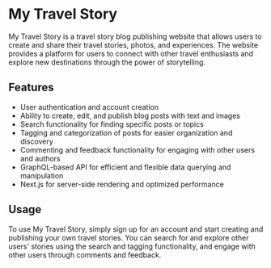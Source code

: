 # My Travel Story

My Travel Story is a travel story blog publishing website that allows users to create and share their travel stories, photos, and experiences. The website provides a platform for users to connect with other travel enthusiasts and explore new destinations through the power of storytelling.

## Features

- User authentication and account creation
- Ability to create, edit, and publish blog posts with text and images
- Search functionality for finding specific posts or topics
- Tagging and categorization of posts for easier organization and discovery
- Commenting and feedback functionality for engaging with other users and authors
- GraphQL-based API for efficient and flexible data querying and manipulation
- Next.js for server-side rendering and optimized performance

## Usage

To use My Travel Story, simply sign up for an account and start creating and publishing your own travel stories. You can search for and explore other users' stories using the search and tagging functionality, and engage with other users through comments and feedback.

